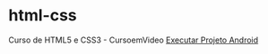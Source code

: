 # html-css
 Curso de HTML5 e CSS3 -  CursoemVideo
<a href="https://igortasse.github.io/html-css/Android/android.html">Executar Projeto Android</a>